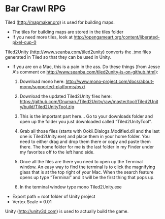 Bar Crawl RPG
=============

Tiled (http://mapmaker.org) is used for building maps.
- The tiles for building maps are stored in the tiles folder
- If you need more tiles, look at http://opengameart.org/content/liberated-pixel-cup-0

Tiled2Unity (http://www.seanba.com/tiled2unity) converts the .tmx files generated in Tiled so that they can be used in Unity.
- If you are on a Mac, this is a pain in the ass. Do these things (from Jesse A's comment on http://www.seanba.com/tiled2unity-is-on-github.html):
    1. Download mono here:
    http://www.mono-project.com/docs/about-mono/supported-platforms/osx/

    2. Download the updated Tiled2Unity files here:
    https://github.com/Gnumaru/Tiled2Unity/raw/master/tool/Tiled2Unity/build/Tiled2UnityTool.zip

    3. This is the important part here… Go to your downloads folder and open up the folder you just downloaded called “Tiled2UnityTool”.

    4. Grab all those files (starts with Ookii.Dialogs.Modified.dll and the last one is Tiled2Unity.exe) and place them in your home folder. You need to either drag and drop them there or copy and paste them there. The home folder for me is the last folder in my Finder under my favorites off to the left hand side.

    5. Once all the files are there you need to open up the Terminal window. An easy way to find the terminal is to click the magnifying glass that is at the top right of your Mac. When the search feature opens up type “Terminal” and it will be the first thing that pops up.

    6. In the terminal window type mono Tiled2Unity.exe
- Export path = root folder of Unity project
- Vertex Scale = 0.01

Unity (http://unity3d.com) is used to actually build the game.

